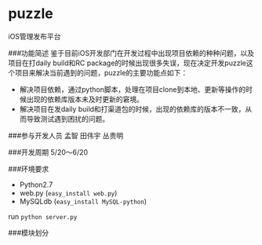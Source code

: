 puzzle
======

iOS管理发布平台

###功能简述
鉴于目前iOS开发部门在开发过程中出现项目依赖的种种问题，以及项目在打daily build和RC package的时候出现很多失误，现在决定开发puzzle这个项目来解决当前遇到的问题，puzzle的主要功能点如下：

* 解决项目依赖，通过python脚本，处理在项目clone到本地、更新等操作的时候出现的依赖库版本未及时更新的窘境。
* 解决项目在发daily build和打渠道包的时候，出现的依赖库的版本不一致，从而导致测试遇到困扰的问题。

###参与开发人员
孟智	 田伟宇	丛贵明

###开发周期
5/20～6/20

###环境要求
* Python2.7
* web.py (`easy_install web.py`)
* MySQLdb (`easy_install MySQL-python`)

run `python server.py` 

###模块划分